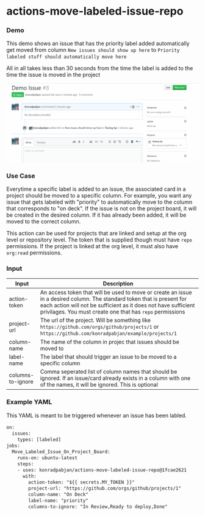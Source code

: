 # actions-move-labeled-issue-repo

### Demo
This demo shows an issue that has the priority label added automatically get moved from column `New issues should show up here` to `Priority labeled stuff should automatically move here`

All in all takes less than 30 seconds from the time the label is added to the time the issue is moved in the project

![](demo.gif)

### Use Case
Everytime a specific label is added to an issue, the associated card in a project should be moved to a specific column. For example, you want any issue that gets labeled with "priority" to automatically move to the column that corresponds to "on deck". If the issue is not on the project board, it will be created in the desired column. If it has already been added, it will be moved to the correct column.

This action can be used for projects that are linked and setup at the org level or repository level. The token that is supplied though must have `repo` permissions. If the project is linked at the org level, it must also have `org:read` permissions.

### Input

| Input | Description  |
|---------|---|
|  action-token | An access token that will be used to move or create an issue in a desired column. The standard token that is present for each action will not be sufficient as it does not have sufficient privilages. You must create one that has `repo` permissions  |
| project-url  | The url of the project. Will be something like `https://github.com/orgs/github/projects/1` or `https://github.com/konradpabjan/example/projects/1`  |
| column-name | The name of the column in projec that issues should be moved to |
| label-name | The label that should trigger an issue to be moved to a specific column |
| columns-to-ignore | Comma seperated list of column names that should be ignored. If an issue/card already exists in a column with one of the names, it will be ignored. This is optional|


### Example YAML

This YAML is meant to be triggered whenever an issue has been labled.

```
on:
  issues:
    types: [labeled]
jobs:
  Move_Labeled_Issue_On_Project_Board:
    runs-on: ubuntu-latest
    steps:
    - uses: konradpabjan/actions-move-labeled-issue-repo@1fcae2621
      with:
        action-token: "${{ secrets.MY_TOKEN }}"
        project-url: "https://github.com/orgs/github/projects/1"
        column-name: "On Deck"
        label-name: "priority"
        columns-to-ignore: "In Review,Ready to deploy,Done"
 ```
